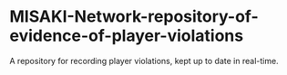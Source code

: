 # MISAKI-Network-repository-of-evidence-of-player-violations
A repository for recording player violations, kept up to date in real-time.
